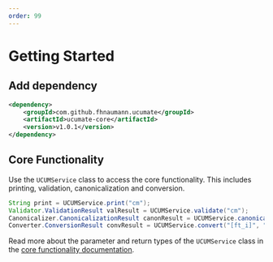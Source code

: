 ```yaml
---
order: 99
---
```

# Getting Started

## Add dependency

```xml
<dependency>
    <groupId>com.github.fhnaumann.ucumate</groupId>
    <artifactId>ucumate-core</artifactId>
    <version>v1.0.1</version>
</dependency>
```

## Core Functionality

Use the `UCUMService` class to access the core functionality. This includes printing, validation, canonicalization and conversion.

```java
String print = UCUMService.print("cm");
Validator.ValidationResult valResult = UCUMService.validate("cm");
Canonicalizer.CanonicalizationResult canonResult = UCUMService.canonicalize("[in_i]");
Converter.ConversionResult convResult = UCUMService.convert("[ft_i]", "[in_i]");
```

Read more about the parameter and return types of the `UCUMService` class in the [core functionality documentation](core-lib.md).


